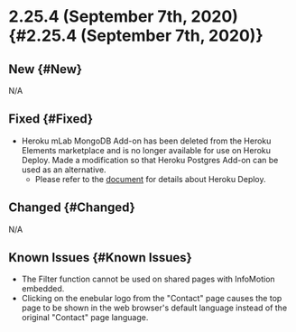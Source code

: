 # 2.25.4 (September 7th, 2020) {#2.25.4 (September 7th, 2020)}

## New {#New}

N/A

## Fixed {#Fixed}

- Heroku mLab MongoDB Add-on has been deleted from the Heroku Elements marketplace and is no longer available for use on Heroku Deploy. Made a modification so that Heroku Postgres Add-on can be used as an alternative. 
    - Please refer to the [document](https://docs.enebular.com/en/Deploy/DeployFlow/Heroku/) for details about Heroku Deploy. 

## Changed {#Changed}

N/A

## Known Issues {#Known Issues}

- The Filter function cannot be used on shared pages with InfoMotion embedded.
- Clicking on the enebular logo from the "Contact" page causes the top page to be shown in the web browser's default language instead of the original "Contact" page language.